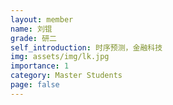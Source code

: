 ```yaml
---
layout: member
name: 刘锟
grade: 研二
self_introduction: 时序预测，金融科技
img: assets/img/lk.jpg
importance: 1
category: Master Students
page: false
---
```



